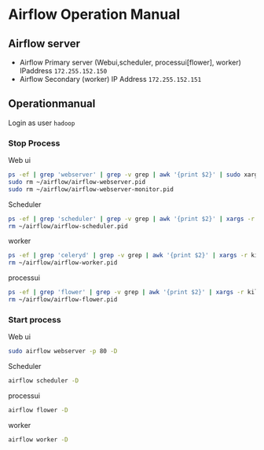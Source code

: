 # Airflow Operation Manual
## Airflow server
- Airflow Primary server (Webui,scheduler, processui[flower], worker)
 IPaddress `172.255.152.150`
- Airflow Secondary (worker)
 IP Address `172.255.152.151`

## Operationmanual
Login as user `hadoop`
### Stop Process
Web ui
```sh
ps -ef | grep 'webserver' | grep -v grep | awk '{print $2}' | sudo xargs -r kill -9
sudo rm ~/airflow/airflow-webserver.pid
sudo rm ~/airflow/airflow-webserver-monitor.pid
```
Scheduler

```sh
ps -ef | grep 'scheduler' | grep -v grep | awk '{print $2}' | xargs -r kill -9
rm ~/airflow/airflow-scheduler.pid
```
worker
```sh
ps -ef | grep 'celeryd' | grep -v grep | awk '{print $2}' | xargs -r kill -9
rm ~/airflow/airflow-worker.pid
```
processui
```sh
ps -ef | grep 'flower' | grep -v grep | awk '{print $2}' | xargs -r kill -9
rm ~/airflow/airflow-flower.pid
```

### Start process

Web ui
```sh
sudo airflow webserver -p 80 -D
```
Scheduler

```sh
airflow scheduler -D
```
processui
```sh
airflow flower -D
```
worker
```sh
airflow worker -D
```
